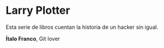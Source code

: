 # Larry Plotter

Esta serie de libros cuentan la historia de un hacker sin igual.

**Ítalo Franco**, Git lover
